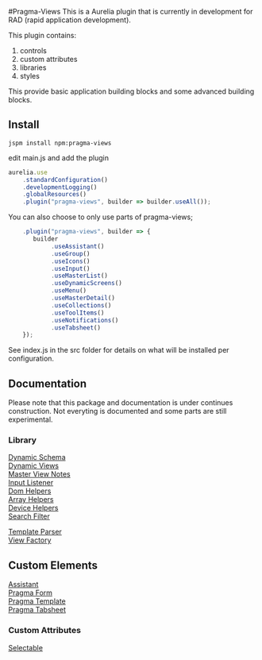#Pragma-Views
This is a Aurelia plugin that is currently in development for RAD (rapid application development).

This plugin contains:

1. controls
1. custom attributes
1. libraries
1. styles

This provide basic application building blocks and some advanced building blocks.

## Install
`jspm install npm:pragma-views`

edit main.js and add the plugin
```js
aurelia.use
    .standardConfiguration()
    .developmentLogging()
    .globalResources()
    .plugin("pragma-views", builder => builder.useAll());
```

You can also choose to only use parts of pragma-views;
```js
    .plugin("pragma-views", builder => {
       builder
            .useAssistant()
            .useGroup()
            .useIcons()
            .useInput()
            .useMasterList()
            .useDynamicScreens()
            .useMenu()
            .useMasterDetail()
            .useCollections()
            .useToolItems()
            .useNotifications()
            .useTabsheet()
    });
```

See index.js in the src folder for details on what will be installed per configuration.

## Documentation
Please note that this package and documentation is under continues construction. Not everyting is documented and some parts are still experimental.

### Library
[Dynamic Schema](./developer-notes/dynamic-schema.md)  
[Dynamic Views](./developer-notes/dynamic-views.md)  
[Master View Notes](./developer-notes/master-view-notes.md)   
[Input Listener](./developer-notes/input-listener.md)  
[Dom Helpers](./developer-notes/dom-helper.md)  
[Array Helpers](./developer-notes/array-helpers.md)  
[Device Helpers](./developer-notes/device-helper.md)  
[Search Filter](./developer-notes/search-filter.md)  

[Template Parser](./developer-notes/template-parser.md)  
[View Factory](./developer-notes/view-factory.md)  

## Custom Elements
[Assistant](./developer-notes/assistant.md)  
[Pragma Form](./developer-notes/pragma-form.md)    
[Pragma Template](./developer-notes/pragma-template.md)     
[Pragma Tabsheet](./developer-notes/pragma-tabsheet.md)     

### Custom Attributes
[Selectable](./developer-notes/selectable-custom-attribute.md)  
